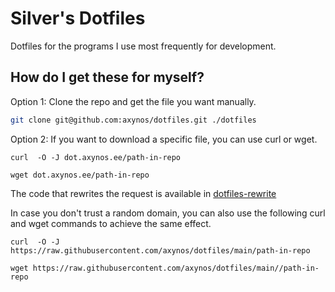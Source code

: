 # Silver's Dotfiles
Dotfiles for the programs I use most frequently for development.




## How do I get these for myself?

Option 1:
Clone the repo and get the file you want manually.

```bash
git clone git@github.com:axynos/dotfiles.git ./dotfiles
```

Option 2:
If you want to download a specific file, you can use curl or wget.

```
curl  -O -J dot.axynos.ee/path-in-repo

wget dot.axynos.ee/path-in-repo
```

The code that rewrites the request is available in [dotfiles-rewrite](https://github.com/axynos/dotfiles-rewrite/blob/main/next.config.js)

In case you don't trust a random domain, you can also use the following curl and wget commands to achieve the same effect.

```
curl  -O -J https://raw.githubusercontent.com/axynos/dotfiles/main/path-in-repo

wget https://raw.githubusercontent.com/axynos/dotfiles/main//path-in-repo
```
